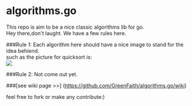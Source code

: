 algorithms.go
============

This repo is aim to be a nice classic algorithms lib for go.   
Hey there,don't laught. We have a few rules here.

###Rule 1: 
    Each algorithm here should have a nice image to stand for the idea behiend.   
such as the picture for quicksort is:   
![](http://media-cache-ec0.pinimg.com/736x/11/09/78/11097867a0e6c772c36285d97d94623b.jpg)

###Rule 2:
Not come out yet.

###[see wiki page >>] (https://github.com/GreenFaith/algorithms.go/wiki)

feel free to fork or make any contribute:)
